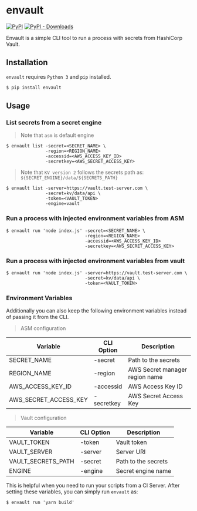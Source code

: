 # envault

[![PyPI](https://img.shields.io/pypi/v/envault.svg?style=for-the-badge)](https://pypi.org/project/envault/) [![PyPI - Downloads](https://img.shields.io/pypi/dd/envault.svg?style=for-the-badge)](https://pypi.org/project/envault/)

Envault is a simple CLI tool to run a process with secrets from HashiCorp Vault.

## Installation

`envault` requires `Python 3` and `pip` installed.

```sh
$ pip install envault
```

## Usage

### List secrets from a secret engine


> Note that `asm` is default engine

```
$ envault list -secret=<SECRET_NAME> \
               -region=<REGION_NAME>
               -accessid=<AWS_ACCESS_KEY_ID>
               -secretkey=<AWS_SECRET_ACCESS_KEY>
```

> Note that `KV version 2` follows the secrets path as: `${SECRET_ENGINE}/data/${SECRETS_PATH}`

```
$ envault list -server=https://vault.test-server.com \
               -secret=kv/data/api \
               -token=<VAULT_TOKEN>
               -engine=vault
```


### Run a process with injected environment variables from ASM

```
$ envault run 'node index.js' -secret=<SECRET_NAME> \
                              -region=<REGION_NAME>
                              -accessid=<AWS_ACCESS_KEY_ID>
                              -secretkey=<AWS_SECRET_ACCESS_KEY>
```


### Run a process with injected environment variables from vault

```
$ envault run 'node index.js' -server=https://vault.test-server.com \
                              -secret=kv/data/api \
                              -token=<VAULT_TOKEN>
```

### Environment Variables

Additionally you can also keep the following environment variables instead of passing it from the CLI.

> ASM configuration

|Variable|CLI Option|Description|
|--------|-----------|----------|
|SECRET_NAME| -secret | Path to the secrets |
|REGION_NAME| -region | AWS Secret manager region name |
|AWS_ACCESS_KEY_ID| -accessid | AWS Access Key ID |
|AWS_SECRET_ACCESS_KEY| -secretkey | AWS Secret Access Key |


> Vault configuration

|Variable|CLI Option|Description|
|--------|-----------|----------|
|VAULT_TOKEN| -token | Vault token |
|VAULT_SERVER| -server | Server URI |
|VAULT_SECRETS_PATH| -secret | Path to the secrets |
|ENGINE| -engine | Secret engine name |

This is helpful when you need to run your scripts from a CI Server.
After setting these variables, you can simply run `envault` as:

```
$ envault run 'yarn build'
```
